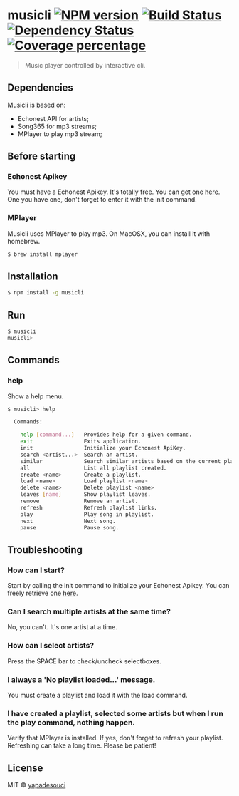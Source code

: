 # musicli [![NPM version][npm-image]][npm-url] [![Build Status][travis-image]][travis-url] [![Dependency Status][daviddm-image]][daviddm-url] [![Coverage percentage][coveralls-image]][coveralls-url]
> Music player controlled by interactive cli.

## Dependencies

Musicli is based on:
- Echonest API for artists;
- Song365 for mp3 streams;
- MPlayer to play mp3 stream;

## Before starting

### Echonest Apikey

You must have a Echonest Apikey. It's totally free. You can get one [here](https://developer.echonest.com).
One you have one, don't forget to enter it with the init command.

### MPlayer

Musicli uses MPlayer to play mp3. 
On MacOSX, you can install it with homebrew.

```sh
$ brew install mplayer
```

## Installation

```sh
$ npm install -g musicli
```

## Run

```sh
$ musicli
musicli>
```

## Commands

### help

Show a help menu.

```sh
$ musicli> help

  Commands:

    help [command...]   Provides help for a given command.
    exit                Exits application.
    init                Initialize your Echonest ApiKey.
    search <artist...>  Search an artist.
    similar             Search similar artists based on the current playlist.
    all                 List all playlist created.
    create <name>       Create a playlist.
    load <name>         Load playlist <name>
    delete <name>       Delete playlist <name>
    leaves [name]       Show playlist leaves.
    remove              Remove an artist.
    refresh             Refresh playlist links.
    play                Play song in playlist.
    next                Next song.
    pause               Pause song.
```

## Troubleshooting

### How can I start?

Start by calling the init command to initialize your Echonest Apikey. You can freely retrieve one [here](https://developer.echonest.com).

### Can I search multiple artists at the same time?

No, you can't. It's one artist at a time.

### How can I select artists?

Press the SPACE bar to check/uncheck selectboxes.

### I always a 'No playlist loaded...' message.

You must create a playlist and load it with the load command.

### I have created a playlist, selected some artists but when I run the play command, nothing happen.

Verify that MPlayer is installed. If yes, don't forget to refresh your playlist. Refreshing can take a long time. Please be patient!

## License

MIT © [yapadesouci](https://github.com/yapadesouci)


[npm-image]: https://badge.fury.io/js/musicli.svg
[npm-url]: https://npmjs.org/package/musicli
[travis-image]: https://travis-ci.org/yapadesouci/musicli.svg?branch=master
[travis-url]: https://travis-ci.org/yapadesouci/musicli
[daviddm-image]: https://david-dm.org/yapadesouci/musicli.svg?theme=shields.io
[daviddm-url]: https://david-dm.org/yapadesouci/musicli
[coveralls-image]: https://coveralls.io/repos/yapadesouci/musicli/badge.svg
[coveralls-url]: https://coveralls.io/r/yapadesouci/musicli
